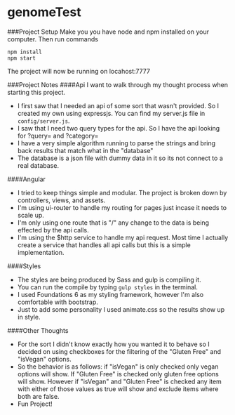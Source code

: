 # genomeTest

###Project Setup
Make you you have node and npm installed on your computer.
Then run commands 
```
npm install
npm start
```
The project will now be running on locahost:7777

###Project Notes
####Api
I want to walk through my thought process when starting this project.  
* I first saw that I needed an api of some sort that wasn't provided. So I created my own using expressjs. You can find my server.js file in ```config/server.js```.  
* I saw that I need two query types for the api. So I have the api looking for ?query= and ?category=  
* I have a very simple algorithm running to parse the strings and bring back results that match what in the "database"  
* The database is a json file with dummy data in it so its not connect to a real database.  

####Angular
* I tried to keep things simple and modular. The project is broken down by controllers, views, and assets.  
* I'm using ui-router to handle my routing for pages just incase it needs to scale up.
* I'm only using one route that is "/" any change to the data is being effected by the api calls.  
* I'm using the $http service to handle my api request. Most time I actually create a service that handles all api calls but this is a simple implementation.  

####Styles
* The styles are being produced by Sass and gulp is compiling it.  
* You can run the compile by typing ```gulp styles``` in the terminal.  
* I used Foundations 6 as my styling framework, however I'm also comfortable with bootstrap.  
* Just to add some personality I used animate.css so the results show up in style.  

####Other Thoughts
* For the sort I didn't know exactly how you wanted it to behave so I decided on using checkboxes for the filtering of the "Gluten Free" and "isVegan" options.
* So the behavior is as follows: if "isVegan" is only checked only vegan options will show. If "Gluten Free" is checked only gluten free options will show. However if "isVegan" and "Gluten Free" is checked any item with either of those values as true will show and exclude items where both are false.  
* Fun Project!
